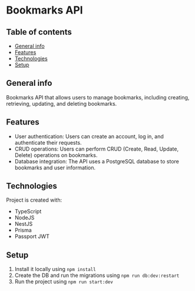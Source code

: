 # Bookmarks API

## Table of contents

- [General info](#general-info)
- [Features](#features)
- [Technologies](#technologies)
- [Setup](#setup)

## General info

Bookmarks API that allows users to manage bookmarks, including creating, retrieving, updating, and deleting bookmarks.

## Features

- User authentication: Users can create an account, log in, and authenticate their requests.
- CRUD operations: Users can perform CRUD (Create, Read, Update, Delete) operations on bookmarks.
- Database integration: The API uses a PostgreSQL database to store bookmarks and user information.

## Technologies

Project is created with:

- TypeScript
- NodeJS
- NestJS
- Prisma
- Passport JWT

## Setup

1. Install it locally using `npm install`
2. Create the DB and run the migrations using `npm run db:dev:restart`
3. Run the project using `npm run start:dev`
